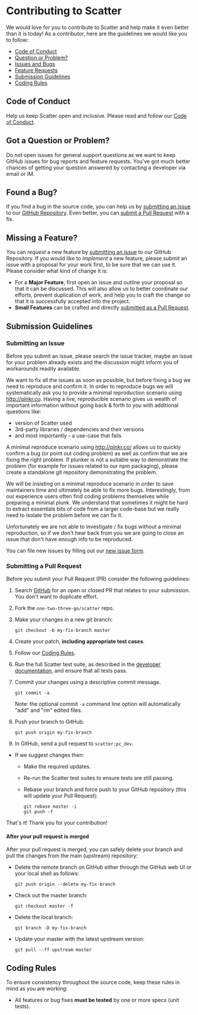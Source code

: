 # Contributing to Scatter

We would love for you to contribute to Scatter and help make it even better than it is
today! As a contributor, here are the guidelines we would like you to follow:

 - [Code of Conduct](#markdown-header-code-of-conduct)
 - [Question or Problem?](#markdown-header-got-a-question-or-problem?)
 - [Issues and Bugs](#markdown-header-found-a-bug?)
 - [Feature Requests](#markdown-header-missing-a-feature?)
 - [Submission Guidelines](#markdown-header-submission-guidelines)
 - [Coding Rules](#markdown-header-coding-rules)

## Code of Conduct
Help us keep Scatter open and inclusive. Please read and follow our [Code of Conduct][coc].

## Got a Question or Problem?

Do not open issues for general support questions as we want to keep GitHub issues for bug reports and feature requests. You've got much better chances of getting your question answered by contacting a developer via email or IM.

## Found a Bug?
If you find a bug in the source code, you can help us by
[submitting an issue](#markdown-header-submitting-an-issue) to our [GitHub Repository][github]. Even better, you can
[submit a Pull Request](#markdown-header-submitting-a-pull-request) with a fix.

## Missing a Feature?
You can *request* a new feature by [submitting an issue](#markdown-header-submitting-an-issue) to our GitHub
Repository. If you would like to *implement* a new feature, please submit an issue with
a proposal for your work first, to be sure that we can use it.
Please consider what kind of change it is:

* For a **Major Feature**, first open an issue and outline your proposal so that it can be
discussed. This will also allow us to better coordinate our efforts, prevent duplication of work,
and help you to craft the change so that it is successfully accepted into the project.
* **Small Features** can be crafted and directly [submitted as a Pull Request](#markdown-header-submitting-a-pull-request).

## Submission Guidelines

### Submitting an Issue

Before you submit an issue, please search the issue tracker, maybe an issue for your problem already exists and the discussion might inform you of workarounds readily available.

We want to fix all the issues as soon as possible, but before fixing a bug we need to reproduce and confirm it. In order to reproduce bugs we will systematically ask you to provide a minimal reproduction scenario using http://plnkr.co. Having a live, reproducible scenario gives us wealth of important information without going back & forth to you with additional questions like:

- version of Scatter used
- 3rd-party libraries / dependencies and their versions
- and most importantly - a use-case that fails

A minimal reproduce scenario using http://plnkr.co/ allows us to quickly confirm a bug (or point out coding problem) as well as confirm that we are fixing the right problem. If plunker is not a suitable way to demonstrate the problem (for example for issues related to our npm packaging), please create a standalone git repository demonstrating the problem.

We will be insisting on a minimal reproduce scenario in order to save maintainers time and ultimately be able to fix more bugs. Interestingly, from our experience users often find coding problems themselves while preparing a minimal plunk. We understand that sometimes it might be hard to extract essentials bits of code from a larger code-base but we really need to isolate the problem before we can fix it.

Unfortunately we are not able to investigate / fix bugs without a minimal reproduction, so if we don't hear back from you we are going to close an issue that don't have enough info to be reproduced.

You can file new issues by filling out our [new issue form][new-issue].


### Submitting a Pull Request
Before you submit your Pull Request (PR) consider the following guidelines:

1. Search [GitHub][pull-requests] for an open or closed PR that relates to your submission. You don't want to duplicate effort.
1. Fork the ```one-two-three-go/scatter``` repo.
1. Make your changes in a new git branch:

     ```shell
     git checkout -b my-fix-branch master
     ```

1. Create your patch, **including appropriate test cases**.
1. Follow our [Coding Rules](#markdown-header-coding-rules).
1. Run the full Scatter test suite, as described in the [developer documentation][dev-doc],
    and ensure that all tests pass.
1. Commit your changes using a descriptive commit message.

     ```shell
     git commit -a
     ```
    Note: the optional commit `-a` command line option will automatically "add" and "rm" edited files.

1. Push your branch to GitHub:

    ```shell
    git push origin my-fix-branch
    ```

1. In GitHub, send a pull request to `scatter:pc_dev`.
* If we suggest changes then:
  * Make the required updates.
  * Re-run the Scatter test suites to ensure tests are still passing.
  * Rebase your branch and force push to your GitHub repository (this will update your Pull Request):

    ```shell
    git rebase master -i
    git push -f
    ```

That's it! Thank you for your contribution!

#### After your pull request is merged

After your pull request is merged, you can safely delete your branch and pull the changes
from the main (upstream) repository:

* Delete the remote branch on GitHub either through the GitHub web UI or your local shell as follows:

    ```shell
    git push origin --delete my-fix-branch
    ```

* Check out the master branch:

    ```shell
    git checkout master -f
    ```

* Delete the local branch:

    ```shell
    git branch -D my-fix-branch
    ```

* Update your master with the latest upstream version:

    ```shell
    git pull --ff upstream master
    ```

## Coding Rules
To ensure consistency throughout the source code, keep these rules in mind as you are working:

* All features or bug fixes **must be tested** by one or more specs (unit tests).


[coc]: ./CODE_OF_CONDUCT.md
[dev-doc]: ./DEVELOPER.md

[github]: https://github.com/one-two-three-go/scatter
[pull-requests]: https://github.com/one-two-three-go/scatter/pull-requests/
[new-issue]: https://github.com/one-two-three-go/scatter/issues/new/

[jsfiddle]: http://jsfiddle.net
[plunker]: http://plnkr.co/edit
[runnable]: http://runnable.com
